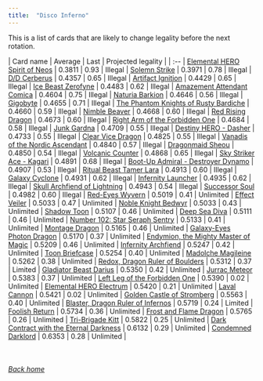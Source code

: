 ```yaml
---
title:  "Disco Inferno"
---
```


This is a list of cards that are likely to change legality before the next rotation.

| Card name | Average | Last | Projected legality |
| :-- |
[Elemental HERO Spirit of Neos](https://db.ygoprodeck.com/card/?search=Elemental%20HERO%20Spirit%20of%20Neos) | 0.3811 | 0.93 | Illegal |
[Solemn Strike](https://db.ygoprodeck.com/card/?search=Solemn%20Strike) | 0.3971 | 0.78 | Illegal |
[D/D Cerberus](https://db.ygoprodeck.com/card/?search=D/D%20Cerberus) | 0.4357 | 0.65 | Illegal |
[Artifact Ignition](https://db.ygoprodeck.com/card/?search=Artifact%20Ignition) | 0.4429 | 0.65 | Illegal |
[Ice Beast Zerofyne](https://db.ygoprodeck.com/card/?search=Ice%20Beast%20Zerofyne) | 0.4483 | 0.62 | Illegal |
[Amazement Attendant Comica](https://db.ygoprodeck.com/card/?search=Amazement%20Attendant%20Comica) | 0.4604 | 0.75 | Illegal |
[Naturia Barkion](https://db.ygoprodeck.com/card/?search=Naturia%20Barkion) | 0.4646 | 0.56 | Illegal |
[Gigobyte](https://db.ygoprodeck.com/card/?search=Gigobyte) | 0.4655 | 0.71 | Illegal |
[The Phantom Knights of Rusty Bardiche](https://db.ygoprodeck.com/card/?search=The%20Phantom%20Knights%20of%20Rusty%20Bardiche) | 0.4660 | 0.59 | Illegal |
[Nimble Beaver](https://db.ygoprodeck.com/card/?search=Nimble%20Beaver) | 0.4668 | 0.60 | Illegal |
[Red Rising Dragon](https://db.ygoprodeck.com/card/?search=Red%20Rising%20Dragon) | 0.4673 | 0.60 | Illegal |
[Right Arm of the Forbidden One](https://db.ygoprodeck.com/card/?search=Right%20Arm%20of%20the%20Forbidden%20One) | 0.4684 | 0.58 | Illegal |
[Junk Gardna](https://db.ygoprodeck.com/card/?search=Junk%20Gardna) | 0.4709 | 0.55 | Illegal |
[Destiny HERO - Dasher](https://db.ygoprodeck.com/card/?search=Destiny%20HERO%20-%20Dasher) | 0.4733 | 0.55 | Illegal |
[Clear Vice Dragon](https://db.ygoprodeck.com/card/?search=Clear%20Vice%20Dragon) | 0.4825 | 0.55 | Illegal |
[Vanadis of the Nordic Ascendant](https://db.ygoprodeck.com/card/?search=Vanadis%20of%20the%20Nordic%20Ascendant) | 0.4840 | 0.57 | Illegal |
[Dragonmaid Sheou](https://db.ygoprodeck.com/card/?search=Dragonmaid%20Sheou) | 0.4850 | 0.54 | Illegal |
[Volcanic Counter](https://db.ygoprodeck.com/card/?search=Volcanic%20Counter) | 0.4868 | 0.65 | Illegal |
[Sky Striker Ace - Kagari](https://db.ygoprodeck.com/card/?search=Sky%20Striker%20Ace%20-%20Kagari) | 0.4891 | 0.68 | Illegal |
[Boot-Up Admiral - Destroyer Dynamo](https://db.ygoprodeck.com/card/?search=Boot-Up%20Admiral%20-%20Destroyer%20Dynamo) | 0.4907 | 0.53 | Illegal |
[Ritual Beast Tamer Lara](https://db.ygoprodeck.com/card/?search=Ritual%20Beast%20Tamer%20Lara) | 0.4913 | 0.60 | Illegal |
[Galaxy Cyclone](https://db.ygoprodeck.com/card/?search=Galaxy%20Cyclone) | 0.4931 | 0.62 | Illegal |
[Infernity Launcher](https://db.ygoprodeck.com/card/?search=Infernity%20Launcher) | 0.4935 | 0.62 | Illegal |
[Skull Archfiend of Lightning](https://db.ygoprodeck.com/card/?search=Skull%20Archfiend%20of%20Lightning) | 0.4943 | 0.54 | Illegal |
[Successor Soul](https://db.ygoprodeck.com/card/?search=Successor%20Soul) | 0.4982 | 0.60 | Illegal |
[Red-Eyes Wyvern](https://db.ygoprodeck.com/card/?search=Red-Eyes%20Wyvern) | 0.5019 | 0.41 | Unlimited |
[Effect Veiler](https://db.ygoprodeck.com/card/?search=Effect%20Veiler) | 0.5033 | 0.47 | Unlimited |
[Noble Knight Bedwyr](https://db.ygoprodeck.com/card/?search=Noble%20Knight%20Bedwyr) | 0.5033 | 0.43 | Unlimited |
[Shadow Toon](https://db.ygoprodeck.com/card/?search=Shadow%20Toon) | 0.5107 | 0.46 | Unlimited |
[Deep Sea Diva](https://db.ygoprodeck.com/card/?search=Deep%20Sea%20Diva) | 0.5111 | 0.46 | Unlimited |
[Number 102: Star Seraph Sentry](https://db.ygoprodeck.com/card/?search=Number%20102:%20Star%20Seraph%20Sentry) | 0.5133 | 0.41 | Unlimited |
[Montage Dragon](https://db.ygoprodeck.com/card/?search=Montage%20Dragon) | 0.5165 | 0.46 | Unlimited |
[Galaxy-Eyes Photon Dragon](https://db.ygoprodeck.com/card/?search=Galaxy-Eyes%20Photon%20Dragon) | 0.5170 | 0.37 | Unlimited |
[Endymion, the Mighty Master of Magic](https://db.ygoprodeck.com/card/?search=Endymion,%20the%20Mighty%20Master%20of%20Magic) | 0.5209 | 0.46 | Unlimited |
[Infernity Archfiend](https://db.ygoprodeck.com/card/?search=Infernity%20Archfiend) | 0.5247 | 0.42 | Unlimited |
[Toon Briefcase](https://db.ygoprodeck.com/card/?search=Toon%20Briefcase) | 0.5254 | 0.40 | Unlimited |
[Madolche Magileine](https://db.ygoprodeck.com/card/?search=Madolche%20Magileine) | 0.5262 | 0.38 | Unlimited |
[Redox, Dragon Ruler of Boulders](https://db.ygoprodeck.com/card/?search=Redox,%20Dragon%20Ruler%20of%20Boulders) | 0.5312 | 0.37 | Limited |
[Gladiator Beast Darius](https://db.ygoprodeck.com/card/?search=Gladiator%20Beast%20Darius) | 0.5350 | 0.42 | Unlimited |
[Jurrac Meteor](https://db.ygoprodeck.com/card/?search=Jurrac%20Meteor) | 0.5383 | 0.37 | Unlimited |
[Left Leg of the Forbidden One](https://db.ygoprodeck.com/card/?search=Left%20Leg%20of%20the%20Forbidden%20One) | 0.5390 | 0.02 | Unlimited |
[Elemental HERO Electrum](https://db.ygoprodeck.com/card/?search=Elemental%20HERO%20Electrum) | 0.5420 | 0.21 | Unlimited |
[Laval Cannon](https://db.ygoprodeck.com/card/?search=Laval%20Cannon) | 0.5421 | 0.02 | Unlimited |
[Golden Castle of Stromberg](https://db.ygoprodeck.com/card/?search=Golden%20Castle%20of%20Stromberg) | 0.5563 | 0.40 | Unlimited |
[Blaster, Dragon Ruler of Infernos](https://db.ygoprodeck.com/card/?search=Blaster,%20Dragon%20Ruler%20of%20Infernos) | 0.5719 | 0.24 | Limited |
[Foolish Return](https://db.ygoprodeck.com/card/?search=Foolish%20Return) | 0.5734 | 0.36 | Unlimited |
[Frost and Flame Dragon](https://db.ygoprodeck.com/card/?search=Frost%20and%20Flame%20Dragon) | 0.5765 | 0.26 | Unlimited |
[Tri-Brigade Kitt](https://db.ygoprodeck.com/card/?search=Tri-Brigade%20Kitt) | 0.5822 | 0.25 | Unlimited |
[Dark Contract with the Eternal Darkness](https://db.ygoprodeck.com/card/?search=Dark%20Contract%20with%20the%20Eternal%20Darkness) | 0.6132 | 0.29 | Unlimited |
[Condemned Darklord](https://db.ygoprodeck.com/card/?search=Condemned%20Darklord) | 0.6353 | 0.28 | Unlimited |

<br>

###### [Back home](index)